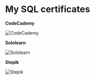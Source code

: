 # My SQL certificates

**CodeCademy**

![CodeCademy](https://www.codecademy.com/profiles/code7085706698/certificates/042a4e5884e3eb6ea1f2a12be6abb851)

**Sololearn**

![Sololearn](https://www.sololearn.com/Certificate/CT-CLGZE6LE/png)

**Stepik**

![Stepik](https://stepik.org/certificate/1a9ebc8f4e0cbbe3ba7260be1c5760053cc6d3db.png)

